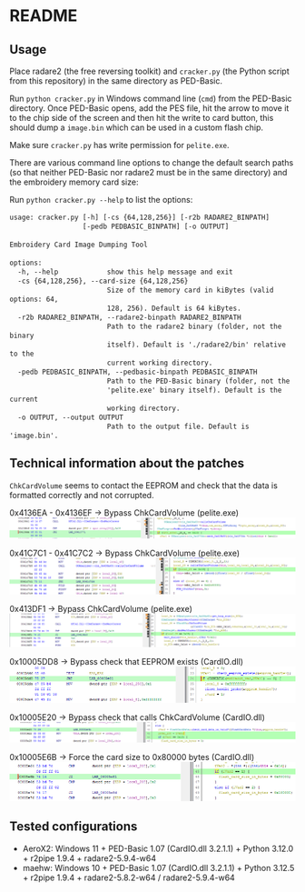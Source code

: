 # README

## Usage

Place radare2 (the free reversing toolkit) and `cracker.py` (the Python script from this repository) in the same directory as PED-Basic.

Run `python cracker.py` in Windows command line (`cmd`) from the PED-Basic directory. 
Once PED-Basic opens, add the PES file, hit the arrow to move it to the chip side of the screen and then hit the write to card button,
this should dump a `image.bin` which can be used in a custom flash chip.

Make sure `cracker.py` has write permission for `pelite.exe`.

There are various command line options to change the default search paths (so that neither PED-Basic nor radare2 must be in the same directory) and the embroidery memory card size:

Run `python cracker.py --help` to list the options:

```
usage: cracker.py [-h] [-cs {64,128,256}] [-r2b RADARE2_BINPATH]
                  [-pedb PEDBASIC_BINPATH] [-o OUTPUT]

Embroidery Card Image Dumping Tool

options:
  -h, --help            show this help message and exit
  -cs {64,128,256}, --card-size {64,128,256}
                        Size of the memory card in kiBytes (valid options: 64,
                        128, 256). Default is 64 kiBytes.
  -r2b RADARE2_BINPATH, --radare2-binpath RADARE2_BINPATH
                        Path to the radare2 binary (folder, not the binary
                        itself). Default is './radare2/bin' relative to the
                        current working directory.
  -pedb PEDBASIC_BINPATH, --pedbasic-binpath PEDBASIC_BINPATH
                        Path to the PED-Basic binary (folder, not the
                        'pelite.exe' binary itself). Default is the current
                        working directory.
  -o OUTPUT, --output OUTPUT
                        Path to the output file. Default is 'image.bin'.
```

## Technical information about the patches

`ChkCardVolume` seems to contact the EEPROM and check that the data is formatted correctly and not corrupted.

0x4136EA - 0x4136EF -> Bypass ChkCardVolume (pelite.exe) ![Reverse 1](./images/reverse1.png?raw=true "Reverse 1")

0x41C7C1 - 0x41C7C2 -> Bypass ChkCardVolume (pelite.exe) ![Reverse 2](./images/reverse2.png?raw=true "Reverse 2")

0x413DF1 -> Bypass ChkCardVolume (pelite.exe) ![Reverse 3](./images/reverse3.png?raw=true "Reverse 3")

0x10005DD8 -> Bypass check that EEPROM exists (CardIO.dll) ![Reverse 4](./images/reverse4.png?raw=true "Reverse 4")

0x10005E20 -> Bypass check that calls ChkCardVolume (CardIO.dll) ![Reverse 5](./images/reverse5.png?raw=true "Reverse 5")

0x10005E6B -> Force the card size to 0x80000 bytes (CardIO.dll) ![Reverse 6](./images/reverse6.png?raw=true "Reverse 6")


## Tested configurations

* AeroX2: Windows 11 + PED-Basic 1.07 (CardIO.dll 3.2.1.1) + Python 3.12.0 + r2pipe 1.9.4 + radare2-5.9.4-w64
* maehw: Windows 10 + PED-Basic 1.07 (CardIO.dll 3.2.1.1) + Python 3.12.5 + r2pipe 1.9.4 + radare2-5.8.2-w64 / radare2-5.9.4-w64
